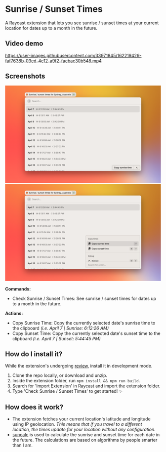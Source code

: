 # Sunrise / Sunset Times

A Raycast extension that lets you see sunrise / sunset times at your current location for dates up to a month in the future.

## Video demo
https://user-images.githubusercontent.com/33971845/162219429-faf7638b-03ed-4c12-a9f2-facbac30b548.mp4

## Screenshots
![Main menu](metadata/sunrise-sunset-times-01.png)
![Actions](metadata/sunrise-sunset-times-03.png)

**Commands:**

- Check Sunrise / Sunset Times: See sunrise / sunset times for dates up to a month in the future.

**Actions:**

- Copy Sunrise Time: Copy the currently selected date's sunrise time to the clipboard _(i.e. April 7 | Sunrise: 6:12:26 AM)_
- Copy Sunset Time: Copy the currently selected date's sunset time to the clipboard _(i.e. April 7 | Sunset: 5:44:45 PM)_

## How do I install it?

While the extension's undergoing [review](https://github.com/raycast/extensions/pull/1304), install it in development mode.

1. Clone the repo locally, or download and unzip.
2. Inside the extension folder, run `npm install && npm run build`.
3. Search for 'Import Extension' in Raycast and import the extension folder.
4. Type 'Check Sunrise / Sunset Times' to get started! ✨

## How does it work?

- The extension fetches your current location's latitude and longitude using IP geolocation. _This means that if you travel to a different location, the times update for your location without any configuration._
- [suncalc](https://github.com/mourner/suncalc) is used to calculate the sunrise and sunset time for each date in the future. The calculations are based on algorithms by people smarter than I am.
